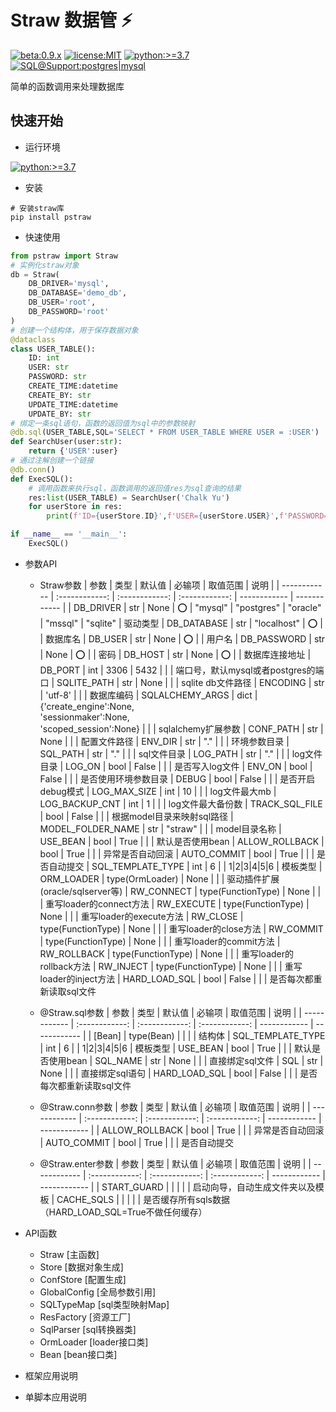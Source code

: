 # Straw 数据管 :zap:
[![beta:0.9.x](https://img.shields.io/badge/Beta-0.9.x-yellow)](https://pypi.org/project/pstraw/) [![license:MIT](https://img.shields.io/badge/License-MIT-green)](https://github.com/pskelecton/straw/blob/master/pstraw/LICENSE) [![python:>=3.7](https://img.shields.io/badge/Python-%3E%3D%203.7-blue)](https://www.python.org/downloads/) [![SQL@Support:postgres|mysql](https://img.shields.io/badge/SQL%40Support-postgres%20%7C%20mysql-lightgrey)](https://github.com/pskelecton/straw) 

简单的函数调用来处理数据库

## 快速开始

- 运行环境

[![python:>=3.7](https://img.shields.io/badge/Python-%3E%3D%203.7-blue)](https://www.python.org/downloads/)

- 安装
```shell
# 安装straw库
pip install pstraw
```

- 快速使用
```python
from pstraw import Straw
# 实例化straw对象
db = Straw(
    DB_DRIVER='mysql',
    DB_DATABASE='demo_db',
    DB_USER='root',
    DB_PASSWORD='root'
)
# 创建一个结构体，用于保存数据对象
@dataclass
class USER_TABLE():
    ID: int
    USER: str
    PASSWORD: str
    CREATE_TIME:datetime
    CREATE_BY: str
    UPDATE_TIME:datetime
    UPDATE_BY: str
# 绑定一条sql语句，函数的返回值为sql中的参数映射
@db.sql(USER_TABLE,SQL='SELECT * FROM USER_TABLE WHERE USER = :USER')
def SearchUser(user:str):
    return {'USER':user}
# 通过注解创建一个链接
@db.conn()
def ExecSQL():
    # 调用函数来执行sql，函数调用的返回值res为sql查询的结果
    res:list(USER_TABLE) = SearchUser('Chalk Yu')
    for userStore in res:
        print(f'ID={userStore.ID}',f'USER={userStore.USER}',f'PASSWORD={userStore.PASSWORD}')

if __name__ == '__main__':
    ExecSQL()

```

- 参数API
  - Straw参数
    | 参数 | 类型 | 默认值 | 必输项 | 取值范围 | 说明 |
    | ------------ | :------------: | :------------: | :------------: | ------------ | ------------ |
    | DB_DRIVER | str | None | :o: | "mysql" \| "postgres" \| "oracle" \| "mssql" \| "sqlite" | 驱动类型
    | DB_DATABASE | str | "localhost" | :o: |  | 数据库名
    | DB_USER | str | None | :o: | | 用户名
    | DB_PASSWORD | str | None | :o: | | 密码
    | DB_HOST | str | None | :o: | | 数据库连接地址
    | DB_PORT | int | 3306 \| 5432 | | | 端口号，默认mysql或者postgres的端口
    | SQLITE_PATH | str | None |  |  | sqlite db文件路径
    | ENCODING | str | 'utf-8' |  |  | 数据库编码
    | SQLALCHEMY_ARGS | dict | {'create_engine':None,<br/>'sessionmaker':None,<br/>'scoped_session':None} |  |  | sqlalchemy扩展参数
    | CONF_PATH | str | None |  |  | 配置文件路径
    | ENV_DIR | str | "." |  |  | 环境参数目录
    | SQL_PATH | str | "." |  |  | sql文件目录
    | LOG_PATH | str | "." |  |  | log文件目录
    | LOG_ON | bool | False |  |  | 是否写入log文件
    | ENV_ON | bool | False |  |  | 是否使用环境参数目录
    | DEBUG | bool | False |  |  | 是否开启debug模式
    | LOG_MAX_SIZE | int | 10 |  |  | log文件最大mb
    | LOG_BACKUP_CNT | int | 1 |  |  | log文件最大备份数
    | TRACK_SQL_FILE | bool | False |  |  | 根据model目录来映射sql路径
    | MODEL_FOLDER_NAME | str | "straw" |  |  | model目录名称
    | USE_BEAN | bool | True |  |  | 默认是否使用bean
    | ALLOW_ROLLBACK | bool | True |  |  | 异常是否自动回滚
    | AUTO_COMMIT | bool | True |  |  | 是否自动提交
    | SQL_TEMPLATE_TYPE | int | 6 |  | 1\|2\|3\|4\|5\|6 | 模板类型
    | ORM_LOADER | type(OrmLoader) | None |  |  | 驱动插件扩展(oracle/sqlserver等)
    | RW_CONNECT | type(FunctionType) | None |  |  | 重写loader的connect方法
    | RW_EXECUTE | type(FunctionType) | None |  |  | 重写loader的execute方法
    | RW_CLOSE | type(FunctionType) | None |  |  | 重写loader的close方法
    | RW_COMMIT | type(FunctionType) | None |  |  | 重写loader的commit方法
    | RW_ROLLBACK | type(FunctionType) | None |  |  | 重写loader的rollback方法
    | RW_INJECT | type(FunctionType) | None |  |  | 重写loader的inject方法
    | HARD_LOAD_SQL | bool | False |  |  | 是否每次都重新读取sql文件

  - @Straw.sql参数
    | 参数 | 类型 | 默认值 | 必输项 | 取值范围 | 说明 |
    | ------------ | :------------: | :------------: | :------------: | ------------ | ------------ |
    | [Bean] | type(Bean) |  |  |  | 结构体
    | SQL_TEMPLATE_TYPE | int | 6 |  | 1\|2\|3\|4\|5\|6 | 模板类型
    | USE_BEAN | bool | True |  |  | 默认是否使用bean
    | SQL_NAME | str | None |  |  | 直接绑定sql文件
    | SQL | str | None |  |  | 直接绑定sql语句
    | HARD_LOAD_SQL | bool | False |  |  | 是否每次都重新读取sql文件

  - @Straw.conn参数
    | 参数 | 类型 | 默认值 | 必输项 | 取值范围 | 说明 |
    | ------------ | :------------: | :------------: | :------------: | ------------ | ------------ |
    | ALLOW_ROLLBACK | bool | True |  |  | 异常是否自动回滚
    | AUTO_COMMIT | bool | True |  |  | 是否自动提交

  - @Straw.enter参数
    | 参数 | 类型 | 默认值 | 必输项 | 取值范围 | 说明 |
    | ------------ | :------------: | :------------: | :------------: | ------------ | ------------ |
    | START_GUARD |  |  |  |  | 启动向导，自动生成文件夹以及模板
    | CACHE_SQLS |  |  |  |  | 是否缓存所有sqls数据（HARD_LOAD_SQL=True不做任何缓存）

- API函数
  - Straw [主函数]
  - Store [数据对象生成]
  - ConfStore [配置生成]
  - GlobalConfig [全局参数引用]
  - SQLTypeMap [sql类型映射Map]
  - ResFactory [资源工厂]
  - SqlParser [sql转换器类]
  - OrmLoader [loader接口类]
  - Bean [bean接口类]

- 框架应用说明


- 单脚本应用说明